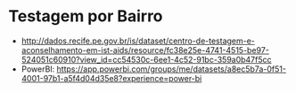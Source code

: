 # Testagem por Bairro 
- http://dados.recife.pe.gov.br/is/dataset/centro-de-testagem-e-aconselhamento-em-ist-aids/resource/fc38e25e-4741-4515-be97-524051c60910?view_id=cc54530c-6ee1-4c52-91bc-359a0b47f5cc
- PowerBI: https://app.powerbi.com/groups/me/datasets/a8ec5b7a-0f51-4001-97b1-a5f4d04d35e8?experience=power-bi
